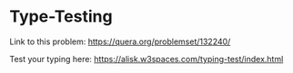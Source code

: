 # Type-Testing
Link to this problem:
https://quera.org/problemset/132240/

Test your typing here:
https://alisk.w3spaces.com/typing-test/index.html
